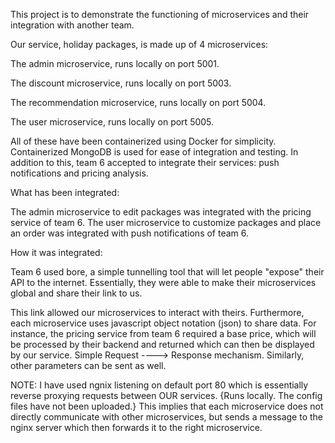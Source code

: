 This project is to demonstrate the functioning of microservices and their integration with another team.

Our service, holiday packages, is made up of 4 microservices:

The admin microservice, runs locally on port 5001.

The discount microservice, runs locally on port 5003.

The recommendation microservice, runs locally on port 5004.

The user microservice, runs locally on port 5005.

All of these have been containerized using Docker for simplicity. Containerized MongoDB is used for ease of integration and testing.
In addition to this, team 6 accepted to integrate their services: push notifications and pricing analysis. 

What has been integrated:

The admin microservice to edit packages was integrated with the pricing service of team 6.
The user microservice to customize packages and place an order was integrated with push notifications of team 6.

How it was integrated:

Team 6 used bore, a simple tunnelling tool that will let people "expose" their API to the internet. 
Essentially, they were able to make their microservices global and share their link to us.

This link allowed our microservices to interact with theirs. 
Furthermore, each microservice uses javascript object notation (json) to share data.
For instance, the pricing service from team 6 required a base price, which will be processed by their backend and returned which can then be displayed by our service.
Simple Request ----> Response mechanism.
Similarly, other parameters can be sent as well.

NOTE:
I have used ngnix listening on default port 80 which is essentially reverse proxying requests between OUR services. 
{Runs locally. The config files have not been uploaded.}
This implies that each microservice does not directly communicate with other microservices, but sends a message to the nginx server which then forwards it to the right microservice.
